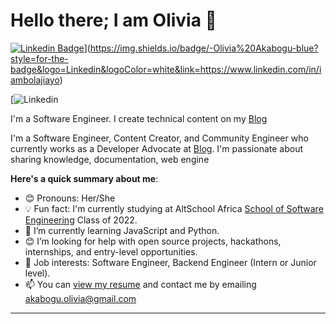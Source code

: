 # Hello there; I am Olivia 👋

 
[![Linkedin Badge](https://img.shields.io/badge/-iambolajiayo-blue?style=for-the-badge&logo=Linkedin&logoColor=white&link=https://www.linkedin.com/in/iambolajiayo)](https://www.linkedin.com/in/iambolajiayo)](https://img.shields.io/badge/-Olivia%20Akabogu-blue?style=for-the-badge&logo=Linkedin&logoColor=white&link=https://www.linkedin.com/in/iambolajiayo)

[![Linkedin](https://img.shields.io/badge/-Olivia%20Akabogu-blue?style=for-the-badge&logo=Linkedin&logoColor=white&link=https://www.linkedin.com/in/olivia-akabogu)

I'm a Software Engineer. I create technical content on my [Blog](https://theoliviaan.hashnode.dev)

I'm a Software Engineer, Content Creator, and Community Engineer who currently works as a Developer Advocate at [Blog](https://theoliviaan.hashnode.dev/). I'm passionate about sharing knowledge, documentation, web engine

**Here's a quick summary about me**:

- 😊 Pronouns: Her/She
- 💡 Fun fact: I'm currently studying at AltSchool Africa [School of Software Engineering](https://altschoolafrica.com/schools/engineering) Class of 2022.
- 🌱 I’m currently learning JavaScript and Python.
- 😊 I’m looking for help with open source projects, hackathons, internships, and entry-level opportunities.
- 💼 Job interests: Software Engineer, Backend Engineer (Intern or Junior level).
- 📫 You can [view my resume](#) and contact me by emailing akabogu.olivia@gmail.com

---


